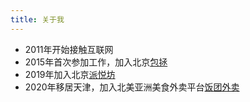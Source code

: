 ```yaml
---
title: 关于我
---
```


- 2011年开始接触互联网
- 2015年首次参加工作，加入北京[包拯](https://home.baozheng.cc/)
- 2019年加入北京[派悦坊](https://www.pantrysbest.com/)
- 2020年移居天津，加入北美亚洲美食外卖平台[饭团外卖](https://fantuan.ca/)
